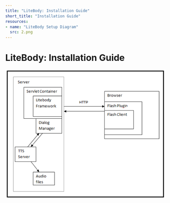 ```yaml
---
title: "LiteBody: Installation Guide"
short_title: "Installation Guide"
resources:
- name: "LiteBody Setup Diagram"
  src: 2.png
---
```


LiteBody: Installation Guide
====

![LiteBody Setup Diagram](2.png)